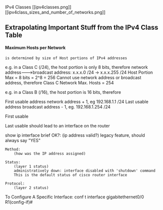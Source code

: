 IPv4 Classes
[[ipv4classes.png]] 
[[ipv4class_sizes_and_number_of_networks.png]]


## Extrapolating Important Stuff from the IPv4 Class Table
#### Maximum Hosts per Network
	is determined by size of Host portions of IPv4 addresses
	
e.g. in a Class C (/24), the host portion is only 8 bits, therefore
	network address--->broadcast address:
		x.x.x.0 /24 -> x.x.x.255 /24
Host Portion Max = 8 bits = 2^8 = 256
Cannot use network address or broadcast address, therefore
	Class C Network Max. Hosts = 254

e.g. in a Class B (/16), the host portion is 16 bits, therefore
	





First usable address
    network address + 1, eg 192.168.1.1  /24
Last usable address
    broadcast address -  1, eg. 192.168.1.254  /24
    
First usable 

Last usable should lead to an interface on the router

show ip interface brief
    OK?:
        (ip address valid?)
        legacy feature, should always say "YES"

    Method:
        (how was the IP address assigned)

    Status:
        (layer 1 status)
        administratively down: interface disabled with 'shutdown' command
        This is the default status of cisco router interface

    Protocol:
        (layer 2 status)


To Configure A Specific Interface:
    conf t
    interface gigabitethernet0/0
            R1(config-if)#
































